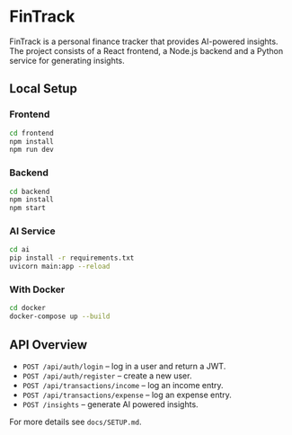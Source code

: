 # FinTrack

FinTrack is a personal finance tracker that provides AI-powered insights. The
project consists of a React frontend, a Node.js backend and a Python service
for generating insights.

## Local Setup

### Frontend
```bash
cd frontend
npm install
npm run dev
```

### Backend
```bash
cd backend
npm install
npm start
```

### AI Service
```bash
cd ai
pip install -r requirements.txt
uvicorn main:app --reload
```

### With Docker
```bash
cd docker
docker-compose up --build
```

## API Overview
- `POST /api/auth/login` – log in a user and return a JWT.
- `POST /api/auth/register` – create a new user.
- `POST /api/transactions/income` – log an income entry.
- `POST /api/transactions/expense` – log an expense entry.
- `POST /insights` – generate AI powered insights.

For more details see `docs/SETUP.md`.

